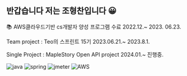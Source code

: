 
## 반갑습니다 저는 조형찬입니다 :grinning: 


:books: AWS클라우드기반 cs개발자 양성 프로그램 수료        2022.12.~ 2023. 06.23. 

Team project : Teo의 스프린트 15기                   2023.06.21.~ 2023.8.1.

Single Project : MapleStory Open API project      2024.01.~ 진행중.


![java](https://img.shields.io/badge/java-orange)
![spring](https://img.shields.io/badge/spring-green)
![jmeter](https://img.shields.io/badge/jmeter-yellow)
![AWS](https://img.shields.io/badge/AWS-red)


